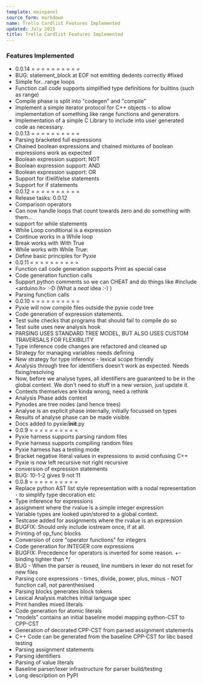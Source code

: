 ```yaml
---
template: mainpanel
source_form: markdown
name: Trello Cardlist Features Implemented
updated: July 2015
title: Trello Cardlist Features Implemented
---
```

### Features Implemented

* 0.0.14 = = = = = = = = = =
* BUG: statement_block at EOF not emitting dedents correctly #fixed
* Simple for...range loops
* Function call code supports simplified type definitions for builtins (such as range)
* Compile phase is split into "codegen" and "compile"
* Implement a simple iterator protocol for C++ objects - to allow implementation of something like range functions and generators.
* Implementation of a simple C Library to include into user generated code as necessary.
* 0.0.13 = = = = = = = = = =
* Parsing bracketed full expressions
* Chained boolean expressions and chained mixtures of boolean expressions work as expected
* Boolean expression support: NOT
* Boolean expression support: AND
* Boolean expression support: OR
* Support for if/elif/else statements
* Support for if statements
* 0.0.12 = = = = = = = = = =
* Release tasks: 0.0.12
* Comparison operators
* Can now handle loops that count towards zero and do something with them...
* support for while statements
* While Loop conditional is a expression
* Continue works in a While loop
* Break works with With True
* While works with While True:
* Define basic principles for Pyxie
* 0.0.11 = = = = = = = = = =
* Function call code generation supports Print as special case
* Code generation function calls
* Support python comments so we can CHEAT and do things like #include <arduino.h> :-D (What a *neat* idea :-) )
* Parsing function calls
* 0.0.10 = = = = = = = = = =
* Pyxie will now compile files outside the pyxie code tree
* Code generation of expression statements.
* Test suite checks that programs that should fail to compile do so
* Test suite uses new analysis hook
* PARSING USES STANDARD TREE MODEL, BUT ALSO USES CUSTOM TRAVERSALS FOR FLEXIBILITY
* Type inference code changes are refactored and cleaned up
* Strategy for managing variables needs defining
* New strategy for type inference - lexical scope friendly
* Analysis through tree for identifiers doesn't work as expected. Needs fixing/resolving
* Now, before we analyse types, all identifiers are guaranteed to be in the global context. We don't need to stuff in a new version, just update it.
* Contexts themselves are kinda wrong, need a rethink
* Analysis Phase adds context
* Pynodes are tree nodes (and hence trees)
* Analyse is an explicit phase internally, initially focussed on types
* Results of analyse phase can be made visible.
* Docs added to pyxie/__init__.py
* 0.0.9 = = = = = = = = = =
* Pyxie harness supports parsing random files
* Pyxie harness supports compiling random files
* Pyxie harness has a testing mode
* Bracket negative literal values in expressions to avoid confusing C++
* Pyxie is now left recursive not right recursive
* conversion of expression statements
* BUG: 10-1-2 gives 9 not 11
* 0.0.8 = = = = = = = = = =
* Replace python AST list style representation with a nodal representation - to simplify type decoration etc
* Type inference for expressions
* assignment where the rvalue is a simple integer expression
* Variable types are looked upin/stored to  a global context.
* Testcase added for assignments where the rvalue is an expression
* BUGFIX: Should only include iostream once, if at all.
* Printing of op_func blocks
* Conversion of core "operator functions" for integers
* Code generation for INTEGER core expressions
* BUGFIX: Precedence for operators is inverted for some reason.  +- binding tighter than */
* BUG - When the parser is reused, line numbers in lexer do not reset for new files
* Parsing core expressions - times, divide, power, plus, minus  - NOT function call, not parenthesised
* Parsing blocks generates block tokens
* Lexical Analysis matches initial language spec
* Print handles mixed literals
* Code generation for atomic literals
* "models" contains an initial baseline model mapping python-CST to CPP-CST
* Generation of decorated CPP-CST from parsed assignment statements
* C++ Code can be generated from the baseline CPP-CST for libc based testing
* Parsing assignment statements
* Parsing identifiers
* Parsing of value literals
* Baseline parser/lexer infrastructure for parser build/testing
* Long description on PyPI
